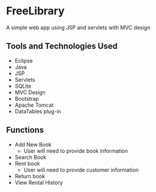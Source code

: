# FreeLibrary
A simple web app using JSP and servlets with MVC design
## Tools and Technologies Used
* Eclipse
* Java
* JSP
* Servlets
* SQLite
* MVC Design
* Bootstrap
* Apache Tomcat
* DataTables plug-in

## Functions
* Add New Book
    * User will need to provide book information
* Search Book
* Rent book 
  * User will need to provide customer information
* Return book
* View Rental History
